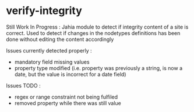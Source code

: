 # verify-integrity
Still Work In Progress : Jahia module to detect if integrity content of a site is correct. Used to detect if changes in the nodetypes definitions has been done without editing the content accordingly

Issues currently detected properly :
- mandatory field missing values
- property type modified (i.e. property was previously a string, is now a date, but the value is incorrect for a date field)

Issues TODO :
- regex or range constraint not being fulfiled
- removed property while there was still value
